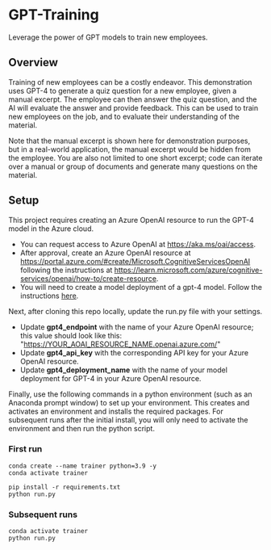 # GPT-Training
Leverage the power of GPT models to train new employees.  

## Overview
Training of new employees can be a costly endeavor.  This demonstration uses GPT-4 to generate a quiz question for a new employee, given a manual excerpt.  The employee can then answer the quiz question, and the AI will evaluate the answer and provide feedback.  This can be used to train new employees on the job, and to evaluate their understanding of the material.

Note that the manual excerpt is shown here for demonstration purposes, but in a real-world application, the manual excerpt would be hidden from the employee.  You are also not limited to one short excerpt; code can iterate over a manual or group of documents and generate many questions on the material.

## Setup
This project requires creating an Azure OpenAI resource to run the GPT-4 model in the Azure cloud.  
+ You can request access to Azure OpenAI at https://aka.ms/oai/access.  
+ After approval, create an Azure OpenAI resource at https://portal.azure.com/#create/Microsoft.CognitiveServicesOpenAI following the instructions at https://learn.microsoft.com/azure/cognitive-services/openai/how-to/create-resource.  
+ You will need to create a model deployment of a gpt-4 model.  Follow the instructions [here](https://learn.microsoft.com/en-us/azure/cognitive-services/openai/how-to/create-resource#deploy-a-model).  

Next, after cloning this repo locally, update the run.py file with your settings.  
+ Update **gpt4_endpoint** with the name of your Azure OpenAI resource; this value should look like this: "https://YOUR_AOAI_RESOURCE_NAME.openai.azure.com/"
+ Update **gpt4_api_key** with the corresponding API key for your Azure OpenAI resource.  
+ Update **gpt4_deployment_name** with the name of your model deployment for GPT-4 in your Azure OpenAI resource.  

Finally, use the following commands in a python environment (such as an Anaconda prompt window) to set up your environment.  This creates and activates an environment and installs the required packages.  For subsequent runs after the initial install, you will only need to activate the environment and then run the python script.  

### First run
```
conda create --name trainer python=3.9 -y
conda activate trainer

pip install -r requirements.txt
python run.py
```

### Subsequent runs
```
conda activate trainer
python run.py
```
